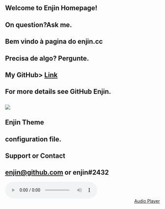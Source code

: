 ## Welcome to Enjin Homepage!
## On question?Ask me.

## Bem vindo à pagina do enjin.cc
## Precisa de algo? Pergunte.

## My GitHub> [Link](https://github.com/enjincc/enjincc)
## For more details see GitHub Enjin.
## <img src="https://media.discordapp.net/attachments/432702330115457045/435840621291372556/00001.jpg"/>
##  Enjin Theme
##  configuration file.
## Support or Contact
## enjin@github.com or enjin#2432
<audio controls autoplay loop preload="auto" style=" width:300px;">
	<source src="Daniel Caesar - Best Part.mp3" type="audio/mpeg">
	Your browser does not support the audio element.
</audio><br />
<a href="github.com/enjincc/KONOHA" title="by enjin" style="text-align: right;display: block">Audio Player</a> 
